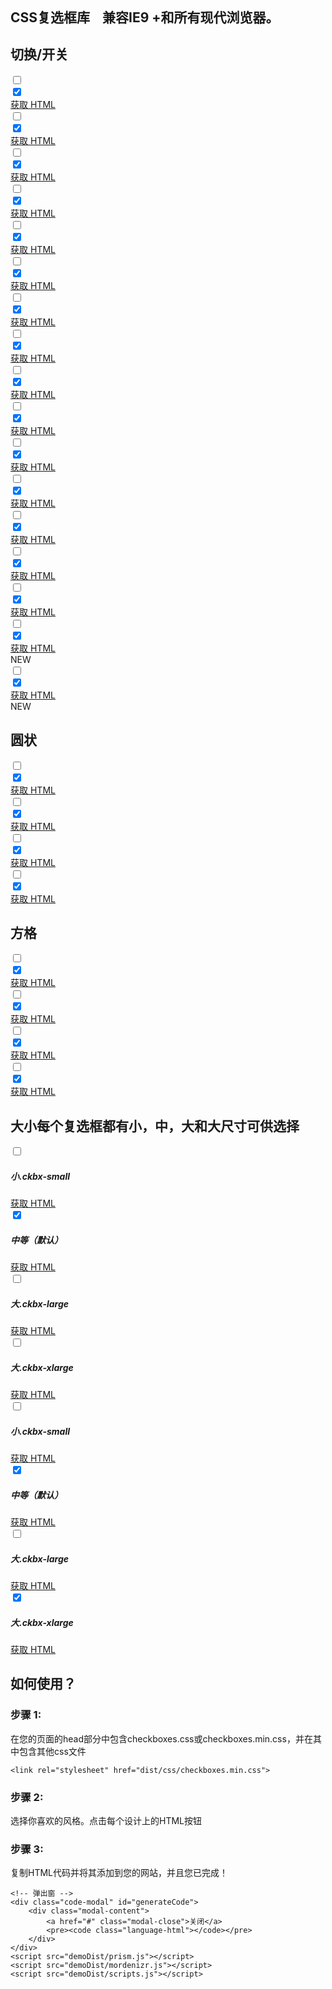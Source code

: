 
<!DOCTYPE html>
<html>
<head>
	<meta charset="utf-8">
	<meta http-equiv="X-UA-Compatible" content="IE=edge" />
	<meta name="viewport" content="width=device-width, initial-scale=1">
	<title>按钮开关</title>
	<link rel="stylesheet" type="text/css" href="dist/css/checkboxes.min.css">
	<link rel="stylesheet" type="text/css" href="demoDist/demo.css">
	<link rel="stylesheet" type="text/css" href="demoDist/prism.css">
</head>
<body>
	<section class="hero">
        <h1 style="margin: 0 auto;">CSS复选框库<span style="margin-left: 20px;">兼容IE9 +和所有现代浏览器。</span></h1>
    </section>
    <section>
        <h2>切换/开关</h2>
        <div class="content">
            <div class="item">
                <div class="dark">
                    <div class="ckbx-style-1">
                        <input type="checkbox" id="ckbx-style-1-1" value="0" name="ckbx-style-1">
                        <label for="ckbx-style-1-1"></label>
                    </div>
                </div>
                <div class="light">
                    <div class="ckbx-style-1">
                        <input type="checkbox" checked id="ckbx-style-1-2" value="0" name="ckbx-style-1">
                        <label for="ckbx-style-1-2"></label>
                    </div>
                </div>
                <a href="#generateCode" class="show-code">获取 HTML</a>
            </div>
            <div class="item">
                <div class="dark">
                    <div class="ckbx-style-2">
                        <input type="checkbox" id="ckbx-style-2-1" value="0" name="ckbx-style-2">
                        <label for="ckbx-style-2-1"></label>
                    </div>
                </div>
                <div class="light">
                    <div class="ckbx-style-2">
                        <input type="checkbox" checked id="ckbx-style-2-2" value="0" name="ckbx-style-2">
                        <label for="ckbx-style-2-2"></label>
                    </div>
                </div>
                <a href="#generateCode" class="show-code">获取 HTML</a>
            </div>
            <div class="item">
                <div class="dark">
                    <div class="ckbx-style-3">
                        <input type="checkbox" id="ckbx-style-3-1" value="0" name="ckbx-style-3">
                        <label for="ckbx-style-3-1"></label>
                    </div>
                </div>
                <div class="light">
                    <div class="ckbx-style-3">
                        <input type="checkbox" checked id="ckbx-style-3-2" value="0" name="ckbx-style-3">
                        <label for="ckbx-style-3-2"></label>
                    </div>
                </div>
                <a href="#generateCode" class="show-code">获取 HTML</a>
            </div>
            <div class="item">
                <div class="dark">
                    <div class="ckbx-style-4">
                        <input type="checkbox" id="ckbx-style-4-1" value="0" name="ckbx-style-4">
                        <label for="ckbx-style-4-1"></label>
                    </div>
                </div>
                <div class="light">
                    <div class="ckbx-style-4">
                        <input type="checkbox" checked id="ckbx-style-4-2" value="0" name="ckbx-style-4">
                        <label for="ckbx-style-4-2"></label>
                    </div>
                </div>
                <a href="#generateCode" class="show-code">获取 HTML</a>
            </div>
            <div class="item">
                <div class="dark">
                    <div class="ckbx-style-5">
                        <input type="checkbox" id="ckbx-style-5-1" value="0" name="ckbx-style-5">
                        <label for="ckbx-style-5-1"></label>
                    </div>
                </div>
                <div class="light">
                    <div class="ckbx-style-5">
                        <input type="checkbox" id="ckbx-style-5-2" checked value="0" name="ckbx-style-5">
                        <label for="ckbx-style-5-2"></label>
                    </div>
                </div>
                <a href="#generateCode" class="show-code">获取 HTML</a>
            </div>
            <div class="item">
                <div class="dark">
                    <div class="ckbx-style-6">
                        <input type="checkbox" id="ckbx-style-6-1" value="0" name="ckbx-style-6">
                        <label for="ckbx-style-6-1"></label>
                    </div>
                </div>
                <div class="light">
                    <div class="ckbx-style-6">
                        <input type="checkbox" id="ckbx-style-6-2" checked value="0" name="ckbx-style-6">
                        <label for="ckbx-style-6-2"></label>
                    </div>
                </div>
                <a href="#generateCode" class="show-code">获取 HTML</a>
            </div>
            <div class="item special">
                <div class="dark">
                    <div class="ckbx-style-7">
                        <input type="checkbox" id="ckbx-style-7-1" value="0" name="ckbx-style-7">
                        <label for="ckbx-style-7-1"></label>
                    </div>
                </div>
                <div class="light">
                    <div class="ckbx-style-7">
                        <input type="checkbox" id="ckbx-style-7-2" checked value="0" name="ckbx-style-7">
                        <label for="ckbx-style-7-2"></label>
                    </div>
                </div>
                <a href="#generateCode" class="show-code">获取 HTML</a>
            </div>
            <div class="item special">
                <div class="dark">
                    <div class="ckbx-style-8">
                        <input type="checkbox" id="ckbx-style-8-1" value="0" name="ckbx-style-8">
                        <label for="ckbx-style-8-1"></label>
                    </div>
                </div>
                <div class="light">
                    <div class="ckbx-style-8">
                        <input type="checkbox" id="ckbx-style-8-2" checked value="0" name="ckbx-style-8">
                        <label for="ckbx-style-8-2"></label>
                    </div>
                </div>
                <a href="#generateCode" class="show-code">获取 HTML</a>
            </div>
            <div class="item">
                <div class="dark">
                    <div class="ckbx-style-9">
                        <input type="checkbox" id="ckbx-style-9-1" value="0" name="ckbx-style-9">
                        <label for="ckbx-style-9-1"></label>
                    </div>
                </div>
                <div class="light">
                    <div class="ckbx-style-9">
                        <input type="checkbox" id="ckbx-style-9-2" checked value="0" name="ckbx-style-9">
                        <label for="ckbx-style-9-2"></label>
                    </div>
                </div>
                <a href="#generateCode" class="show-code">获取 HTML</a>
            </div>
            <div class="item">
                <div class="dark">
                    <div class="ckbx-style-10">
                        <input type="checkbox" id="ckbx-style-10-1" value="0" name="ckbx-style-10">
                        <label for="ckbx-style-10-1"></label>
                    </div>
                </div>
                <div class="light">
                    <div class="ckbx-style-10">
                        <input type="checkbox" id="ckbx-style-10-2" checked value="0" name="ckbx-style-10">
                        <label for="ckbx-style-10-2"></label>
                    </div>
                </div>
                <a href="#generateCode" class="show-code">获取 HTML</a>
            </div>
            <div class="item special">
                <div class="dark">
                    <div class="ckbx-style-11">
                        <input type="checkbox" id="ckbx-style-11-1" value="0" name="ckbx-style-11">
                        <label for="ckbx-style-11-1"></label>
                    </div>
                </div>
                <div class="light">
                    <div class="ckbx-style-11">
                        <input type="checkbox" id="ckbx-style-11-2" checked value="0" name="ckbx-style-11">
                        <label for="ckbx-style-11-2"></label>
                    </div>
                </div>
                <a href="#generateCode" class="show-code">获取 HTML</a>
            </div>
            <div class="item special">
                <div class="dark">
                    <div class="ckbx-style-12">
                        <input type="checkbox" id="ckbx-style-12-1" value="0" name="ckbx-style-12">
                        <label for="ckbx-style-12-1"></label>
                    </div>
                </div>
                <div class="light">
                    <div class="ckbx-style-12">
                        <input type="checkbox" id="ckbx-style-12-2" checked value="0" name="ckbx-style-12">
                        <label for="ckbx-style-12-2"></label>
                    </div>
                </div>
                <a href="#generateCode" class="show-code">获取 HTML</a>
            </div>
            <div class="item special">
                <div class="dark">
                    <div class="ckbx-style-13">
                        <input type="checkbox" id="ckbx-style-13-1" value="0" name="ckbx-style-13">
                        <label for="ckbx-style-13-1"></label>
                    </div>
                </div>
                <div class="light">
                    <div class="ckbx-style-13">
                        <input type="checkbox" id="ckbx-style-13-2" checked value="0" name="ckbx-style-13">
                        <label for="ckbx-style-13-2"></label>
                    </div>
                </div>
                <a href="#generateCode" class="show-code">获取 HTML</a>
            </div>
            <div class="item">
                <div class="dark lg">
                    <div class="ckbx-style-14">
                        <input type="checkbox" id="ckbx-style-14-1" value="0" name="ckbx-style-14">
                        <label for="ckbx-style-14-1"></label>
                    </div>
                </div>
                <div class="light lg">
                    <div class="ckbx-style-14">
                        <input type="checkbox" id="ckbx-style-14-2" checked value="0" name="ckbx-style-14">
                        <label for="ckbx-style-14-2"></label>
                    </div>
                </div>
                <a href="#generateCode" class="show-code">获取 HTML</a>
            </div>
            <div class="item">
                <div class="dark">
                    <div class="ckbx-style-15">
                        <input type="checkbox" id="ckbx-style-15-1" value="0" name="ckbx-style-15">
                        <label for="ckbx-style-15-1"></label>
                    </div>
                </div>
                <div class="light">
                    <div class="ckbx-style-15">
                        <input type="checkbox" id="ckbx-style-15-2" checked value="0" name="ckbx-style-15">
                        <label for="ckbx-style-15-2"></label>
                    </div>
                </div>
                <a href="#generateCode" class="show-code">获取 HTML</a>
            </div>
            <div class="item">
                <div class="dark">
                    <div class="ckbx-style-16">
                        <input type="checkbox" id="ckbx-style-16-1" value="0" name="ckbx-style-16">
                        <label for="ckbx-style-16-1"></label>
                    </div>
                </div>
                <div class="light">
                    <div class="ckbx-style-16">
                        <input type="checkbox" id="ckbx-style-16-2" checked value="0" name="ckbx-style-16">
                        <label for="ckbx-style-16-2"></label>
                    </div>
                </div>
                <a href="#generateCode" class="show-code">获取 HTML</a>
                <div class="new">NEW</div>
            </div>
            <div class="item">
                <div class="dark">
                    <div class="ckbx-style-17">
                        <input type="checkbox" id="ckbx-style-17-1" value="0" name="ckbx-style-17">
                        <label for="ckbx-style-17-1"></label>
                    </div>
                </div>
                <div class="light">
                    <div class="ckbx-style-17">
                        <input type="checkbox" id="ckbx-style-17-2" checked value="0" name="ckbx-style-17">
                        <label for="ckbx-style-17-2"></label>
                    </div>
                </div>
                <a href="#generateCode" class="show-code">获取 HTML</a>
                <div class="new">NEW</div>
            </div>
        </div>
    </section>
    <section>
        <h2>圆状</h2>
        <div class="content">
            <div class="item">
                <div class="dark">
                    <div class="ckbx-circle-1">
                        <input type="checkbox" id="ckbx-circle-1-1" value="0" name="ckbx-circle-1">
                        <label for="ckbx-circle-1-1"></label>
                    </div>
                </div>
                <div class="light">
                    <div class="ckbx-circle-1">
                        <input type="checkbox" checked id="ckbx-circle-1-2" value="0" name="ckbx-circle-1">
                        <label for="ckbx-circle-1-2"></label>
                    </div>
                </div>
                <a href="#generateCode" class="show-code">获取 HTML</a>
            </div>
            <div class="item special">
                <div class="dark">
                    <div class="ckbx-circle-2">
                        <input type="checkbox" id="ckbx-circle-2-1" value="0" name="ckbx-circle-2">
                        <label for="ckbx-circle-2-1"></label>
                    </div>
                </div>
                <div class="light">
                    <div class="ckbx-circle-2">
                        <input type="checkbox" checked id="ckbx-circle-2-2" value="0" name="ckbx-circle-2">
                        <label for="ckbx-circle-2-2"></label>
                    </div>
                </div>
                <a href="#generateCode" class="show-code">获取 HTML</a>
            </div>
            <div class="item">
                <div class="dark">
                    <div class="ckbx-circle-3">
                        <input type="checkbox" id="ckbx-circle-3-1" value="0" name="ckbx-circle-3">
                        <label for="ckbx-circle-3-1"></label>
                    </div>
                </div>
                <div class="light">
                    <div class="ckbx-circle-3">
                        <input type="checkbox" checked id="ckbx-circle-3-2" value="0" name="ckbx-circle-3">
                        <label for="ckbx-circle-3-2"></label>
                    </div>
                </div>
                <a href="#generateCode" class="show-code">获取 HTML</a>
            </div>
            <div class="item special">
                <div class="dark">
                    <div class="ckbx-circle-4">
                        <input type="checkbox" id="ckbx-circle-4-1" value="0" name="ckbx-circle-4">
                        <label for="ckbx-circle-4-1"></label>
                    </div>
                </div>
                <div class="light">
                    <div class="ckbx-circle-4">
                        <input type="checkbox" checked id="ckbx-circle-4-2" value="0" name="ckbx-circle-4">
                        <label for="ckbx-circle-4-2"></label>
                    </div>
                </div>
                <a href="#generateCode" class="show-code">获取 HTML</a>
            </div>
    </section>
    <section>
        <h2>方格</h2>
        <div class="content">
            <div class="item">
                <div class="dark">
                    <div class="ckbx-square-1">
                        <input type="checkbox" id="ckbx-square-1-1" value="0" name="ckbx-square-1">
                        <label for="ckbx-square-1-1"></label>
                    </div>
                </div>
                <div class="light">
                    <div class="ckbx-square-1">
                        <input type="checkbox" checked id="ckbx-square-1-2" value="0" name="ckbx-square-1">
                        <label for="ckbx-square-1-2"></label>
                    </div>
                </div>
                <a href="#generateCode" class="show-code">获取 HTML</a>
            </div>
            <div class="item special">
                <div class="dark">
                    <div class="ckbx-square-2">
                        <input type="checkbox" id="ckbx-square-2-1" value="0" name="ckbx-square-2">
                        <label for="ckbx-square-2-1"></label>
                    </div>
                </div>
                <div class="light">
                    <div class="ckbx-square-2">
                        <input type="checkbox" checked id="ckbx-square-2-2" value="0" name="ckbx-square-2">
                        <label for="ckbx-square-2-2"></label>
                    </div>
                </div>
                <a href="#generateCode" class="show-code">获取 HTML</a>
            </div>
            <div class="item">
                <div class="dark">
                    <div class="ckbx-square-3">
                        <input type="checkbox" id="ckbx-square-3-1" value="0" name="ckbx-square-3">
                        <label for="ckbx-square-3-1"></label>
                    </div>
                </div>
                <div class="light">
                    <div class="ckbx-square-3">
                        <input type="checkbox" checked id="ckbx-square-3-2" value="0" name="ckbx-square-3">
                        <label for="ckbx-square-3-2"></label>
                    </div>
                </div>
                <a href="#generateCode" class="show-code">获取 HTML</a>
            </div>
            <div class="item special">
                <div class="dark">
                    <div class="ckbx-square-4">
                        <input type="checkbox" id="ckbx-square-4-1" value="0" name="ckbx-square-4">
                        <label for="ckbx-square-4-1"></label>
                    </div>
                </div>
                <div class="light">
                    <div class="ckbx-square-4">
                        <input type="checkbox" checked id="ckbx-square-4-2" value="0" name="ckbx-square-4">
                        <label for="ckbx-square-4-2"></label>
                    </div>
                </div>
                <a href="#generateCode" class="show-code">获取 HTML</a>
            </div>
    </section>
    <section class="sizes">
        <h2>大小<span>每个复选框都有小，中，大和大尺寸可供选择</span></h2>
        <div class="content">
            <div class="item text">
                <div class="dark">
                    <div class="ckbx-style-8 ckbx-small">
                        <input type="checkbox" id="ckbx-size-1" value="0" name="ckbx-square-1">
                        <label for="ckbx-size-1"></label>
                    </div>
                </div>
                <div class="light">
                    <h5>小<span>.ckbx-small</span></h5>
                </div>
                <a href="#generateCode" class="show-code">获取 HTML</a>
            </div>
            <div class="item text">
                <div class="dark">
                    <div class="ckbx-style-8 ckbx-medium">
                        <input type="checkbox" id="ckbx-size-2" value="0" checked name="ckbx-square-1">
                        <label for="ckbx-size-2"></label>
                    </div>
                </div>
                <div class="light">
                    <h5>中等（默认）</h5>
                </div>
                <a href="#generateCode" class="show-code">获取 HTML</a>
            </div>
            <div class="item text">
                <div class="dark">
                    <div class="ckbx-style-8 ckbx-large">
                        <input type="checkbox" id="ckbx-size-3" value="0" name="ckbx-square-1">
                        <label for="ckbx-size-3"></label>
                    </div>
                </div>
                <div class="light">
                    <h5>大<span>.ckbx-large</span></h5>
                </div>
                <a href="#generateCode" class="show-code">获取 HTML</a>
            </div>
            <div class="item text">
                <div class="dark">
                    <div class="ckbx-style-8 ckbx-xlarge">
                        <input type="checkbox" id="ckbx-size-4" value="0" name="ckbx-square-1">
                        <label for="ckbx-size-4"></label>
                    </div>
                </div>
                <div class="light">
                    <h5>大<span>.ckbx-xlarge</span></h5>
                </div>
                <a href="#generateCode" class="show-code">获取 HTML</a>
            </div>
        </div>
        <div class="content">
            <div class="item text">
                <div class="dark">
                    <div class="ckbx-style-16 ckbx-small">
                        <input type="checkbox" id="ckbx-size-2-1" value="0" name="ckbx-square-1">
                        <label for="ckbx-size-2-1"></label>
                    </div>
                </div>
                <div class="light">
                    <h5>小<span>.ckbx-small</span></h5>
                </div>
                <a href="#generateCode" class="show-code">获取 HTML</a>
            </div>
            <div class="item text">
                <div class="dark">
                    <div class="ckbx-style-16 ckbx-medium">
                        <input type="checkbox" id="ckbx-size-2-2" value="0" checked name="ckbx-square-1">
                        <label for="ckbx-size-2-2"></label>
                    </div>
                </div>
                <div class="light">
                    <h5>中等（默认）</h5>
                </div>
                <a href="#generateCode" class="show-code">获取 HTML</a>
            </div>
            <div class="item text">
                <div class="dark">
                    <div class="ckbx-style-16 ckbx-large">
                        <input type="checkbox" id="ckbx-size-2-3" value="0" name="ckbx-square-1">
                        <label for="ckbx-size-2-3"></label>
                    </div>
                </div>
                <div class="light">
                    <h5>大<span>.ckbx-large</span></h5>
                </div>
                <a href="#generateCode" class="show-code">获取 HTML</a>
            </div>
            <div class="item text">
                <div class="dark">
                    <div class="ckbx-style-16 ckbx-xlarge">
                        <input type="checkbox" checked id="ckbx-size-2-4" value="0" name="ckbx-square-1">
                        <label for="ckbx-size-2-4"></label>
                    </div>
                </div>
                <div class="light">
                    <h5>大<span>.ckbx-xlarge</span></h5>
                </div>
                <a href="#generateCode" class="show-code">获取 HTML</a>
            </div>
        </div>
    </section>
    <section class="usage" id="how-to-use">
        <h2>如何使用？</h2>
        <h3>步骤 1:</h3>
        <p>在您的页面的head部分中包含checkboxes.css或checkboxes.min.css，并在其中包含其他css文件</p>
        <p><code>&ltlink rel="stylesheet" href="dist/css/checkboxes.min.css"></code></p>
        <h3>步骤 2:</h3>
        <p>选择你喜欢的风格。点击每个设计上的HTML按钮</p>
        <h3>步骤 3:</h3>
        <p>复制HTML代码并将其添加到您的网站，并且您已完成！</p>
    </section>
    
   	<!-- 弹出窗 -->
    <div class="code-modal" id="generateCode">
        <div class="modal-content">
            <a href="#" class="modal-close">关闭</a>
            <pre><code class="language-html"></code></pre>
        </div>
    </div>
    <script src="demoDist/prism.js"></script>
    <script src="demoDist/mordenizr.js"></script>
    <script src="demoDist/scripts.js"></script>
</body>
</html>
